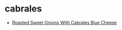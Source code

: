 # cabrales

 * [Roasted Sweet Onions With Cabrales Blue Cheese](index/r/roasted-sweet-onions-with-cabrales-blue-cheese-109062.json)
